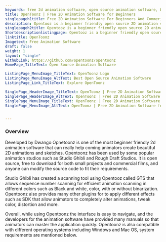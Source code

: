 ```yaml
---
keywords: free 2d animation software, open source animation software, best free animation software, best animation software for beginners
title: OpenToonz | Free 2D Animation Software for Beginners
singlepageh1title: Free 2D Animation Software For Beginners And Commerical Use
description: Opentooz is a beginner friendly open source 2D animation software. It allows users to create 2D animations for small as well as commercial projects.
singlepageh2title: Opentooz is a beginner friendly open source 2D animation software. It allows users to create 2D animations for small as well as commercial projects.
Shortdescriptionlistingpage: Opentooz is a beginner friendly open source 2D animation software. It allows users to create 2D animations for small as well as commercial projects.
linktitle: OpenToonz
Imagetext: Free Animation Software
draft: false
weight: 1
layout: "single"
GithubLink: https://github.com/opentoonz/opentoonz
HomePage_TitleText: Open Source Animation Software

ListingPage_MenuImage_TitleText: OpenToonz Logo
ListingPage_MenuImage_AltText: Best Open Source Animation Software
ListingPage_Link_TitleText: Explore OpenToonz

SinglePage_HeaderImage_TitleText: OpenToonz | Free 2D Animation Software for Beginners
SinglePage_HeaderImage_AltText: OpenToonz | Free 2D Animation Software for Beginners
SinglePage_MenuImage_TitleText: OpenToonz | Free 2D Animation Software for Beginners
SinglePage_MenuImage_AltText: OpenToonz | Free 2D Animation Software for Beginners


---
```

### **Overview**

Developed by Dwango Opnetoonz is one of the most beginner friendly 2d animation software that can really help coming animators create beautiful 2D animations and sketches. Opentoonz has been used by some popular animation studios such as Studio Ghibli and Rough Draft Studios. It is open source, free to download for both small projects and commercial films, and anyone can modify the source code to fit their requirements.

Studio Ghibli has created a scanning tool using Opentooz called GTS that allows sequence number scanning for efficient animation scanning in different colors such as Black and white, color, with or without binarization. Opentoonz also provides many other plugins for to apply different effects such as SDK that allow animators to completely alter animations, tweak color, distortion and more.  

Overall, while using Opentoonz the interface is easy to navigate, and the developers for the animation software have provided many manuals so that animators can master the application quickly. Opentoonz is also compatible with different operating systems including Windows and Mac OS, system requirements are mentioned below.
